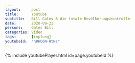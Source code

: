 ```yaml
---
layout:     post
title:      Youtube
subtitle:   Bill Gates & die totale Bevölkerungskontrolle
date:       2020-09-21
persons:    Gates Bill
categories: Video
tags:       [impfung]
youtubeId:  "h8HU6N-HtNs"
---
```


{% include youtubePlayer.html id=page.youtubeId %}
